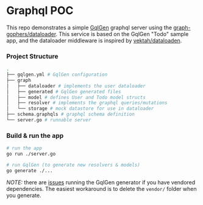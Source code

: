 # Graphql POC

This repo demonstrates a simple [GqlGen](https://gqlgen.com/) graphql server using the [graph-gophers/dataloader](https://github.com/graph-gophers/dataloader). This service is based on the GqlGen "Todo" sample app, and the dataloader middleware is inspired by [vektah/dataloaden](https://github.com/vektah/dataloaden).

### Project Structure
```sh
.
├── gqlgen.yml # GqlGen configuration
├── graph
│   ├── dataloader # implements the user dataloader
│   ├── generated # GqlGen generated files
│   ├── model # defines User and Todo model structs
│   ├── resolver # implements the graphql queries/mutations
│   └── storage # mock datastore for use in dataloader
├── schema.graphqls # graphql schema definition
└── server.go # runnable server
```


### Build & run the app
```sh
# run the app
go run ./server.go

# run GqlGen (to generate new resolvers & models)
go generate ./...
```

*NOTE:* there are [issues](https://github.com/99designs/gqlgen/issues/800) running the GqlGen generator if you have vendored dependencies. The easiest workaround is to delete the `vendor/` folder when you generate.
